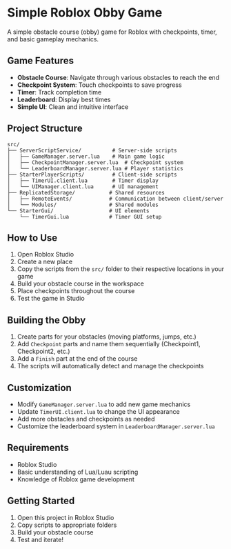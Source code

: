 # Simple Roblox Obby Game

A simple obstacle course (obby) game for Roblox with checkpoints, timer, and basic gameplay mechanics.

## Game Features

- **Obstacle Course**: Navigate through various obstacles to reach the end
- **Checkpoint System**: Touch checkpoints to save progress
- **Timer**: Track completion time
- **Leaderboard**: Display best times
- **Simple UI**: Clean and intuitive interface

## Project Structure

```
src/
├── ServerScriptService/          # Server-side scripts
│   ├── GameManager.server.lua    # Main game logic
│   ├── CheckpointManager.server.lua  # Checkpoint system
│   └── LeaderboardManager.server.lua # Player statistics
├── StarterPlayerScripts/         # Client-side scripts
│   ├── TimerUI.client.lua        # Timer display
│   └── UIManager.client.lua      # UI management
├── ReplicatedStorage/           # Shared resources
│   ├── RemoteEvents/            # Communication between client/server
│   └── Modules/                 # Shared modules
└── StarterGui/                  # UI elements
    └── TimerGui.lua             # Timer GUI setup
```

## How to Use

1. Open Roblox Studio
2. Create a new place
3. Copy the scripts from the `src/` folder to their respective locations in your game
4. Build your obstacle course in the workspace
5. Place checkpoints throughout the course
6. Test the game in Studio

## Building the Obby

1. Create parts for your obstacles (moving platforms, jumps, etc.)
2. Add `Checkpoint` parts and name them sequentially (Checkpoint1, Checkpoint2, etc.)
3. Add a `Finish` part at the end of the course
4. The scripts will automatically detect and manage the checkpoints

## Customization

- Modify `GameManager.server.lua` to add new game mechanics
- Update `TimerUI.client.lua` to change the UI appearance
- Add more obstacles and checkpoints as needed
- Customize the leaderboard system in `LeaderboardManager.server.lua`

## Requirements

- Roblox Studio
- Basic understanding of Lua/Luau scripting
- Knowledge of Roblox game development

## Getting Started

1. Open this project in Roblox Studio
2. Copy scripts to appropriate folders
3. Build your obstacle course
4. Test and iterate!
